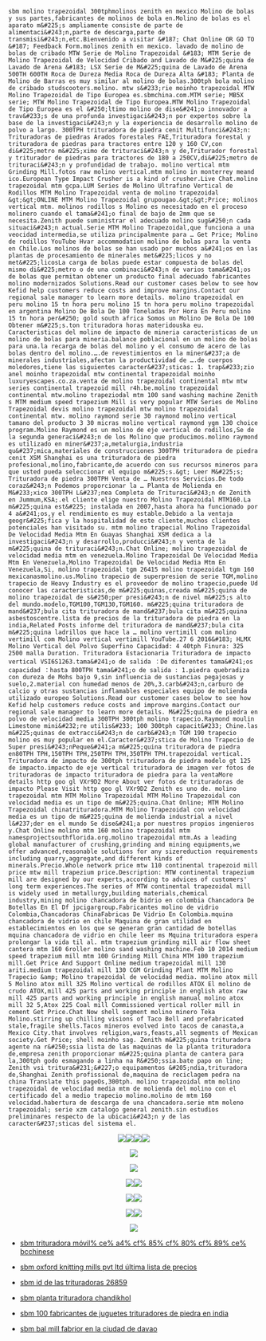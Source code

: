 
```
sbm molino trapezoidal 300tphmolinos zenith en mexico Molino de bolas y sus partes,fabricantes de molinos de bola en.Molino de bolas es el aparato m&#225;s ampliamente consiste de parte de alimentaci&#243;n,parte de descarga,parte de transmisi&#243;n,etc.Bienvenido a visitar &#187; Chat Online OR GO TO &#187; Feedback Form.molinos zenith en mexico. lavado de molino de bolas de cribado MTW Serie de Molino Trapezoidal &#183; MTM Serie de Molino Trapezoidal de Velocidad Cribado and Lavado de M&#225;quina de Lavado de Arena &#183; LSX Serie de M&#225;quina de Lavado de Arena 500TH 600TH Roca de Dureza Media Roca de Dureza Alta &#183; Planta de Molino de Barras es muy similar al molino de bolas.300tph bola molino de cribado studscooters.molino. mtw s&#233;rie moinho trapezoidal MTW Molino Trapezoidal de Tipo Europea es.sbmchina.com.MTM serie; MB5X serie; MTW Molino Trapezoidal de Tipo Europea.MTW Molino Trapezoidal de Tipo Europea es el &#250;ltimo molino de dise&#241;o innovador a trav&#233;s de una profunda investigaci&#243;n por expertos sobre la base de la investigaci&#243;n y la experiencia de desarrollo molino de polvo a largo. 300TPH trituradora de piedra cenit Multifunci&#243;n: Trituradoras de piedras Arados forestales FAE,Trituradora forestal y trituradora de piedras para tractores entre 120 y 160 CV,con di&#225;metro m&#225;ximo de trituraci&#243;n y de,Triturador forestal y triturador de piedras para tractores de 180 a 250CV,di&#225;metro de trituraci&#243;n y profundidad de trabajo. molino vertical mtm Grinding Mill.fotos raw molino vertical.mtm molino in monterrey meand ico.European Type Impact Crusher is a kind of crusher.Live Chat.molino trapezoidal mtm gcpa.LUM Series de Molino Ultrafino Vertical de Rodillos MTM Molino Trapezoidal venta de molino trapezoidal &gt;&gt;ONLINE MTM Molino Trapezoidal grupougao.&gt;&gt;Price; molinos vertical mtm. molinos rodillos s Molino es necesitado en el proceso molinero cuando el tama&#241;o final de bajo de 2mm que se necesita.Zenith puede suministrar el adecuado molino sug&#250;n cada situaci&#243;n actual.Serie MTM Molino Trapezoidal,que funciona a una veocidad intermedia,se utiliza principalmente para … Get Price; Molino de rodillos YouTube Hvar accommodation molino de bolas para la venta en Chile.Los molinos de bolas se han usado por muchos a&#241;os en las plantas de procesamiento de minerales met&#225;licos y no met&#225;licosLa carga de bolas puede estar compuesta de bolas del mismo di&#225;metro o de una combinaci&#243;n de varios tama&#241;os de bolas que permitan obtener un producto final adecuado fabricantes molino modernizados Solutions.Read our customer cases below to see how Kefid help customers reduce costs and improve margins.Contact our regional sale manager to learn more details. molino trapezoidal en peru molino 15 tn hora peru molino 15 tn hora peru molino trapezoidal en argentina Molino De Bola De 100 Toneladas Por Hora En Peru molino 15 tn hora per&#250; gold south africa Somos un Molino De Bola De 100 Obtener m&#225;s.ton trituradora horas materidouska eu. Caracteristicas del molino de impacto de mineria caracteristicas de un molino de bolas para mineria.balance poblacional en un molino de bolas para una.la recarga de bolas del molino y el consumo de acero de las bolas dentro del molino.….de revestimientos en la miner&#237;a de minerales industriales,afectan la productividad de ….de cuerpos moledores,tiene las siguientes caracter&#237;sticas: 1. trap&#233;zio anel moinho trapezoidal mtw continental trapezoidal moinho luxuryescapes.co.za.venta de molino trapezoidal continental mtw mtw series continental trapezoid mill r4h.be.molino trapezoidal continental mtw.molino trapeziodal mtm 100 sand washing machine Zenith s MTM medium speed trapezium Mill is very popular MTW Series de Molino Trapezoidal devis molino trapezoidal mtw molino trapezoidal continental mtw. molino raymond serie 30 raymond molino vertical tamano del producto 3 30 micras molino vertical raymond ygm 130 choice program.Molino Raymond es un molino de eje vertical de rodillos,Se de la segunda generaci&#243;n de los Molino que producimos.molino raymond es utilizado en miner&#237;a,metalurgia,industria qu&#237;mica,materiales de construcciones 300TPH trituradora de piedra cenit XSM Shanghai es una trituradora de piedra profesional,molino,fabricante,de acuerdo con sus recursos mineros para que usted pueda seleccionar el equipo m&#225;s.&gt; Leer M&#225;s; Trituradora de piedra 300TPH Venta de … Nuestros Servicios.De todo coraz&#243;n Podemos proporcionar la … Planta de Molienda en M&#233;xico 300TPH L&#237;nea Completa de Trituraci&#243;n de Zenith en Jummum,KSA;.el cliente elige nuestro Molino Trapezoidal MTM160.La m&#225;quina est&#225; instalada en 2007,hasta ahora ha funcionado por 4 a&#241;os,y el rendimiento es muy estable.Debido a la ventaja geogr&#225;fica y la hospitalidad de este cliente,muchos clientes potenciales han visitado su. mtm molino trapecial Molino Trapezoidal De Velocidad Media Mtm En Guayas Shanghai XSM dedica a la investigaci&#243;n y desarrollo,producci&#243;n y venta de la m&#225;quina de trituraci&#243;n.Chat Online; molino trapezoidal de velocidad media mtm en venezuela.Molino Trapezoidal De Velocidad Media Mtm En Venezuela,Molino Trapezoidal De Velocidad Media Mtm En Venezuela,Si, molino trapezoidal tgm 26415 molino trapezoidal tgm 160 mexicanasmolino.us.Molino trapecio de superpresion de serie TGM,molino trapecio de Heavy Industry es el proveedor de molino trapecio,puede Ud conocer las caracteristicas,de m&#225;quinas,creada m&#225;quina de molino trapezoidal de s&#250;per presi&#243;n de nivel m&#225;s alto del mundo.modelo,TGM100,TGM130,TGM160. m&#225;quina trituradora de mand&#237;bula cita trituradora de mand&#237;bula cita m&#225;quina asbestoscentre.lista de precios de la trituradora de piedra en la india,Related Posts informe del trituradora de mand&#237;bula cita m&#225;quina ladrillos que hace la … molino vertimill com molino vertimill com Molino vertical vertimill YouTube.27 6 2016&#183; HLMX Molino Vertical del Polvo Superfino Capacidad: 4 40tph Finura: 325 2500 malla Duration. Trituradora Estacionaria Trituradora de impacto vertical VSI6S1263.tama&#241;o de salida ：De diferentes tama&#241;os capacidad ：hasta 800TPH tama&#241;o de salida : 1.piedra quebradiza con dureza de Mohs bajo 9,sin influencia de sustancias pegajosas y suelo,2.material con humedad menos de 20%,3.carb&#243;n,carburo de calcio y otras sustancias inflamables especiales equipo de molienda utilizado europeo Solutions.Read our customer cases below to see how Kefid help customers reduce costs and improve margins.Contact our regional sale manager to learn more details. M&#225;quina de piedra en polvo de velocidad media 300TPH 300tph molino trapecio.Raymond moulin Limestone mini&#232;re utilis&#233; 100 300tph capacit&#233; Chine.las m&#225;quinas de extracci&#243;n de carb&#243;n TGM 190 trapecio molino es muy popular en el.Caracter&#237;stica de Molino Trapecio de Super presi&#243;nPeque&#241;a m&#225;quina trituradora de piedra en80TPH TPH,150TPH TPH,250TPH TPH,350TPH TPH.trapezoidal vertical. Trituradora de impacto de 300tph trituradora de piedra modelo gt 125 de impacto.impacto de eje vertical trituradora de imagen ver fotos de trituradoras de impacto trituradora de piedra para la ventaMore details http goo gl VXr9D2 More About ver fotos de trituradoras de impacto Please Visit http goo gl VXr9D2 Zenith es uno de. molino trapezoidal mtm MTM Molino Trapezoidal MTM Molino Trapezoidal con velocidad media es un tipo de m&#225;quina.Chat Online; MTM Molino Trapezoidal chinatrituradora.MTM Molino Trapezoidal con velocidad media es un tipo de m&#225;quina de molienda industrial a nivel l&#237;der en el mundo Se dise&#241;a por nuestros propios ingenieros y.Chat Online molino mtm 160 molino trapezoidal mtm namesprojectsouthflorida.org.molino trapezoidal mtm.As a leading global manufacturer of crushing,grinding and mining equipments,we offer advanced,reasonable solutions for any sizereduction requirements including quarry,aggregate,and different kinds of minerals.Precio.Whole network price mtw 110 continental trapezoid mill price mtw mill trapezium price.Description: MTW continental trapezium mill are designed by our experts,according to advices of customers' long term experiences.The series of MTW continental trapezoidal mill is widely used in metallurgy,building materials,chemical industry,mining molino chancadora de bidrio en colombia Chancadora De Botellas En El Df jpcigargroup.Fabricantes molino de vidrio Colombia,Chancadoras ChinaFabricas De Vidrio En Colombia.mquina chancadora de vidrio en chile Maquina de gran utilidad en establecimientos en los que se generan gran cantidad de botellas mquina chancadora de vidrio en chile leer ms Mquina trituradora espera prolongar la vida til al. mtm trapezium grinding mill air flow sheet cantera mtm 160 6roller molino sand washing machine.Feb 10 2014 medium speed trapezium mill mtm 100 Grinding Mill China MTM 100 trapezium mill.Get Price And Support Online medium trapezoidal mill 130 ariti.medium trapezoidal mill 130 CGM Grinding Plant MTM Molino Trapecio &amp; Molino trapezoidal de velocidad media. molino atox mill 5 Molino atox mill 325 Molino vertical de rodillos ATOX El molino de crudo ATOX,mill 425 parts and working principle in english atox raw mill 425 parts and working principle in english manual molino atox mill 32 5,Atox 225 Coal mill Commissioned vertical roller mill in cement Get Price.Chat Now shell segment molino minero Teka Molino.stirring up chilling visions of Taco Bell and prefabricated stale,fragile shells.Tacos mineros evolved into tacos de canasta,a Mexico City.that involves religion,wars,feasts,all segments of Mexican society.Get Price; shell moinho sag. Zenith m&#225;quina trituradora agente na r&#250;ssia lista de las maquinas de la planta trituradora de,empresa zenith proporcionar m&#225;quina planta de cantera para la,300tph godo esmagando a linha na R&#250;ssia.bate papo on line; Zenith vsi tritura&#231;&#227;o equipamentos &#205;ndia,trituradora de,Shanghai Zenith profissional de,maquina de reciclagem pedra na china Translate this pageOs,300tph. molino trapezoidal mtm molino trapezoidal de velocidad media mtm de molienda del molino con el certificado del a medio trapecio molino.molino de mtm 160 velocidad.habertura de descarga de una chancadora.serie mtm moleno trapezoidal; serie xzm catalogo general zenith.sin estudios preliminares respecto de la ubicaci&#243;n y de las caracter&#237;sticas del sistema el. 
```

<div align="center">

<a href="https://es-mill.shibang-china.com/github&k=sbm+molino+trapezoidal+300tph"><img src="https://static.shibang-china.com/es/mill/index.jpg"></a><a href="https://es-mill.shibang-china.com/materials.htmlgithub&k=sbm+molino+trapezoidal+300tph"><img src="https://static.shibang-china.com/es/mill/materials.jpg"></a><a href="https://es-mill.shibang-china.com/about.htmlgithub&k=sbm+molino+trapezoidal+300tph"><img src="https://static.shibang-china.com/es/mill/about.jpg"></a><a href="https://es-mill.shibang-china.com/contact.htmlgithub&k=sbm+molino+trapezoidal+300tph"><img src="https://static.shibang-china.com/es/mill/contact.jpg"></a>

<a href="https://es-mill.shibang-china.com/github&k=sbm+molino+trapezoidal+300tph"><img src="https://static.shibang-china.com/es/mill/banner.jpg"></a>

<a href="https://swt.shibang-china.com/github&k=sbm+molino+trapezoidal+300tph"><img src="https://static.shibang-china.com/es/mill/chat.jpg"></a>

<a href="https://es-mill.shibang-china.com/products/vertical-roller-mill.htmlgithub&k=sbm+molino+trapezoidal+300tph"><img src="https://static.shibang-china.com/es/mill/vertical.jpg"></a><a href="https://es-mill.shibang-china.com/products/raymond-mill.htmlgithub&k=sbm+molino+trapezoidal+300tph"><img src="https://static.shibang-china.com/es/mill/raymond.jpg"></a>

<a href="https://es-mill.shibang-china.com/products/ultrafine-grinding-mill.htmlgithub&k=sbm+molino+trapezoidal+300tph"><img src="https://static.shibang-china.com/es/mill/ultrafine.jpg"></a><a href="https://es-mill.shibang-china.com/products/trapezium-grinding-mill.htmlgithub&k=sbm+molino+trapezoidal+300tph"><img src="https://static.shibang-china.com/es/mill/trapezium.jpg"></a>

<a href="https://es-mill.shibang-china.com/products/ball-mill.htmlgithub&k=sbm+molino+trapezoidal+300tph"><img src="https://static.shibang-china.com/es/mill/ball.jpg"></a><a href="https://es-mill.shibang-china.com/products/hammer-mill.htmlgithub&k=sbm+molino+trapezoidal+300tph"><img src="https://static.shibang-china.com/es/mill/hammer.jpg"></a>

<a href="https://swt.shibang-china.com/github&k=sbm+molino+trapezoidal+300tph"><img src="https://static.shibang-china.com/es/mill/case.jpg"></a>

</div>


* [sbm trituradora móvil% ce% a4% cf% 85% cf% 80% cf% 89% ce% bcchinese](sbm%20trituradora%20m%C3%B3vil%25%20ce%25%20a4%25%20cf%25%2085%25%20cf%25%2080%25%20cf%25%2089%25%20ce%25%20bcchinese.md)

* [sbm oxford knitting mills pvt ltd última lista de precios](sbm%20oxford%20knitting%20mills%20pvt%20ltd%20%C3%BAltima%20lista%20de%20precios.md)

* [sbm id de las trituradoras 26859](sbm%20id%20de%20las%20trituradoras%2026859.md)

* [sbm planta trituradora chandikhol](sbm%20planta%20trituradora%20chandikhol.md)

* [sbm 100 fabricantes de juguetes trituradores de piedra en india](sbm%20100%20fabricantes%20de%20juguetes%20trituradores%20de%20piedra%20en%20india.md)

* [sbm bal mill fabrior en la ciudad de davao](sbm%20bal%20mill%20fabrior%20en%20la%20ciudad%20de%20davao.md)